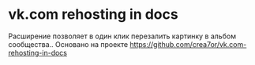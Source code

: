 vk.com rehosting in docs
========================

Расширение позволяет в один клик перезалить картинку в альбом сообщества..
Основано на проекте https://github.com/crea7or/vk.com-rehosting-in-docs
